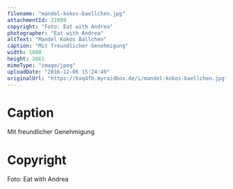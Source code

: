 ```yaml
---
filename: "mandel-kokos-baellchen.jpg"
attachmentId: 21999
copyright: "Foto: Eat with Andrea"
photographer: "Eat with Andrea"
altText: "Mandel Kokos Bällchen"
caption: "Mit freundlicher Genehmigung"
width: 1800
height: 2661
mimeType: "image/jpeg"
uploadDate: "2016-12-06 15:24:49"
originalUrl: "https://bxq4fb.myraidbox.de/i/mandel-kokos-baellchen.jpg"
---
```


# Caption

Mit freundlicher Genehmigung

# Copyright

Foto: Eat with Andrea
